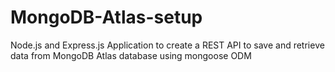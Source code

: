 # MongoDB-Atlas-setup
Node.js and Express.js Application to create a REST API to save and retrieve data from MongoDB Atlas database using mongoose ODM
